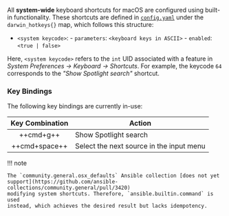 All **system-wide** keyboard shortcuts for macOS are configured using built-in
functionality. These shortcuts are defined in
[`config.yaml`](https://github.com/shmileee/dotfiles/blob/master/scripts/common/ansible/config.yaml)
under the `darwin_hotkeys{}` map, which follows this structure:

- `<system keycode>`:
      - `parameters`: `<keyboard keys in ASCII>`
      - `enabled`: `<true | false>`

Here, `<system keycode>` refers to the `int` UID associated with a feature in
_System Preferences → Keyboard → Shortcuts_. For example, the keycode `64`
corresponds to the _"Show Spotlight search"_ shortcut.

### Key Bindings

The following key bindings are currently in-use:

| Key Combination | Action                                   |
| :-------------: | ---------------------------------------- |
|    ++cmd+g++    | Show Spotlight search                    |
|  ++cmd+space++  | Select the next source in the input menu |

!!! note

    The `community.general.osx_defaults` Ansible collection [does not yet
    support](https://github.com/ansible-collections/community.general/pull/3420)
    modifying system shortcuts. Therefore, `ansible.builtin.command` is used
    instead, which achieves the desired result but lacks idempotency.
